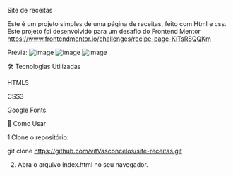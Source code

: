 Site de receitas

Este é um projeto simples de uma página de receitas, feito com Html e css.
Este projeto foi desenvolvido para um desafio do Frontend Mentor https://www.frontendmentor.io/challenges/recipe-page-KiTsR8QQKm

Prévia:
![image](https://github.com/user-attachments/assets/a66ebdb2-a9ef-4220-9dc2-4b15508acd66)
![image](https://github.com/user-attachments/assets/48cb8ab8-7d75-4c89-a3d4-09c8c011b4bd)
![image](https://github.com/user-attachments/assets/bdf46b43-60bf-4b91-9d96-1fe252aa804f)

🛠️ Tecnologias Utilizadas

HTML5

CSS3

Google Fonts

🚀 Como Usar

1.Clone o repositório:

git clone https://github.com/vitVasconcelos/site-receitas.git

2. Abra o arquivo index.html no seu navegador.


